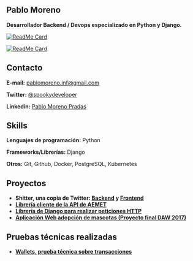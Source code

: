 ## Pablo Moreno 

**Desarrollador Backend / Devops especializado en Python y Django.**

[![ReadMe Card](https://github-readme-stats.vercel.app/api/?username=pablo-moreno&count_private=true&theme=dracula)](https://github.com/pablo-moreno)

[![ReadMe Card](https://github-readme-stats.vercel.app/api/top-langs/?username=pablo-moreno&count_private=true&theme=dracula&layout=compact)](https://github.com/pablo-moreno)

## Contacto

**E-mail:** pablomoreno.inf@gmail.com

**Twitter:** [@spookydeveloper](https://twitter.com/spookydeveloper)

**Linkedin:** [Pablo Moreno Pradas](https://www.linkedin.com/in/pablo-moreno-pradas/)

## Skills
**Lenguajes de programación:** Python

**Frameworks/Librerías:** Django

**Otros:** Git, Github, Docker, PostgreSQL, Kubernetes

## Proyectos

- **Shitter, una copia de Twitter: [Backend](https://github.com/pablo-moreno/shitter-back) y [Frontend](https://github.com/pablo-moreno/shitter-pwa)**
- **[Librería cliente de la API de AEMET](https://github.com/pablo-moreno/python-aemet)**
- **[Librería de Django para realizar peticiones HTTP](https://github.com/pablo-moreno/spook)**
- **[Aplicación Web adopción de mascotas (Proyecto final DAW 2017)](https://github.com/pablo-moreno/adoptaweb)**

## Pruebas técnicas realizadas

- **[Wallets, prueba técnica sobre transacciones](https://github.com/pablo-moreno/wallets)**
